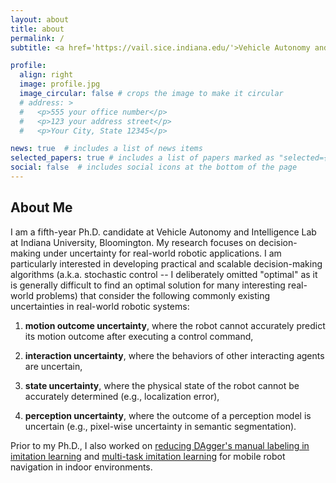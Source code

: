 ```yaml
---
layout: about
title: about
permalink: /
subtitle: <a href='https://vail.sice.indiana.edu/'>Vehicle Autonomy and Intelligence Lab at Indiana University, Bloomington</a>.

profile:
  align: right
  image: profile.jpg
  image_circular: false # crops the image to make it circular
  # address: >
  #   <p>555 your office number</p>
  #   <p>123 your address street</p>
  #   <p>Your City, State 12345</p>

news: true  # includes a list of news items
selected_papers: true # includes a list of papers marked as "selected={true}"
social: false  # includes social icons at the bottom of the page
---
```

## About Me

I am a fifth-year Ph.D. candidate at Vehicle Autonomy and Intelligence Lab at Indiana University, Bloomington.
My research focuses on decision-making under uncertainty for real-world robotic applications.
I am particularly interested in developing practical and scalable decision-making algorithms (a.k.a. stochastic control -- I deliberately omitted "optimal" as it is generally difficult to find an optimal solution for many interesting real-world problems) that consider the following commonly existing uncertainties in real-world robotic systems:

1. **motion outcome uncertainty**, where the robot cannot accurately predict its motion outcome after executing a control command,

2. **interaction uncertainty**, where the behaviors of other interacting agents are uncertain,

3. **state uncertainty**, where the physical state of the robot cannot be accurately determined (e.g., localization error),

4. **perception uncertainty**, where the outcome of a perception model is uncertain (e.g., pixel-wise uncertainty in semantic segmentation).

Prior to my Ph.D., I also worked on [reducing DAgger's manual labeling in imitation learning](https://www.youtube.com/watch?v=BvOjQcOTBvU&t=55s&ab_channel=JunhongXu) and [multi-task imitation learning](https://arxiv.org/abs/1808.04503) for mobile robot navigation in indoor environments.
